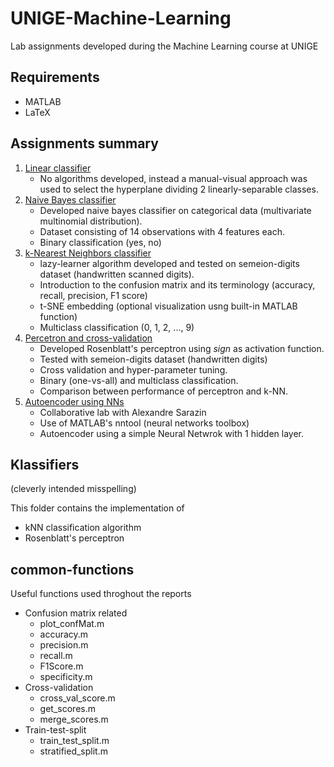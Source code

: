 # UNIGE-Machine-Learning 
Lab assignments developed during the Machine Learning course at UNIGE

## Requirements
* MATLAB
* LaTeX

## Assignments summary

1. [Linear classifier](/Assignment%201%20-%20linear-threshold%20classifier/Report/lab1_linearClassifiers.pdf "Link to report PDF")
   * No algorithms developed, instead a manual-visual approach was used to select the hyperplane dividing 2 linearly-separable classes.
1. [Naive Bayes classifier](/Assignment%202%20-%20Naive%20Bayes%20classifier/Report/lab2_naiveBayesClassifier.pdf "Link to report PDF")
   * Developed naive bayes classifier on categorical data (multivariate multinomial distribution).  
   * Dataset consisting of 14 observations with 4 features each.
   * Binary classification (yes, no)
1. [k-Nearest Neighbors classifier](/Assignment%203%20-%20KNN%20classifier/Report/lab3_kNNClassifier.pdf "Link to report PDF")
   * lazy-learner algorithm developed and tested on semeion-digits dataset (handwritten scanned digits). 
   * Introduction to the confusion matrix and its terminology (accuracy, recall, precision, F1 score)
   * t-SNE embedding (optional visualization usng built-in MATLAB function)
   * Multiclass classification (0, 1, 2, ..., 9)
1. [Percetron and cross-validation](/Assignment%204%20-%20Perceptron%20CV/Report/lab4_perceptronClassifier.pdf "Link to report PDF")
   * Developed Rosenblatt's perceptron using _sign_ as activation function.
   * Tested with semeion-digits dataset (handwritten digits)
   * Cross validation and hyper-parameter tuning.
   * Binary (one-vs-all) and multiclass classification.
   * Comparison between performance of perceptron and k-NN.
1. [Autoencoder using NNs](/Assignment%205%20-%20Neural%20Networks/Report/lab5_autoencoder.pdf "Link to report PDF")
   * Collaborative lab with Alexandre Sarazin
   * Use of MATLAB's nntool (neural networks toolbox)
   * Autoencoder using a simple Neural Netwrok with 1 hidden layer.
  
## Klassifiers
(cleverly intended misspelling)

This folder contains the implementation of
* kNN classification algorithm
* Rosenblatt's perceptron

## common-functions

Useful functions used throghout the reports
* Confusion matrix related
  * plot_confMat.m
  * accuracy.m
  * precision.m
  * recall.m
  * F1Score.m
  * specificity.m
* Cross-validation
  * cross_val_score.m
  * get_scores.m
  * merge_scores.m
* Train-test-split
  * train_test_split.m
  * stratified_split.m
